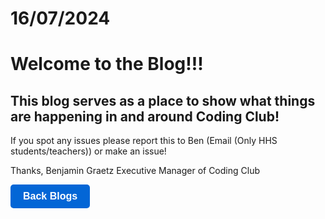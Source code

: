 <script src="https://penguino.instatus.com/en/25e02ceb/widget/script.js">
</script>

# 16/07/2024 
# Welcome to the Blog!!!

## This blog serves as a place to show what things are happening in and around Coding Club!

If you spot any issues please report this to Ben (Email (Only HHS students/teachers)) or make an issue!

Thanks,
Benjamin Graetz
Executive Manager of Coding Club

<a href="https://penguinogame.me/blog">
  <button class="cayman-button">Back Blogs</button>
</a>

<style>
  .cayman-button {
    background-color: #0366d6; /* Blue background */
    color: #fff; /* White text */
    border: none;
    padding: 10px 20px;
    font-size: 16px;
    font-weight: bold;
    border-radius: 5px;
    cursor: pointer;
    transition: background-color 0.3s;
  }
  
  .cayman-button:hover {
    background-color: #0056b3; /* Darker blue on hover */
  }
  
  .cayman-button:focus {
    outline: none;
    box-shadow: 0 0 0 3px rgba(3, 102, 214, 0.5); /* Blue outline on focus */
  }
</style>